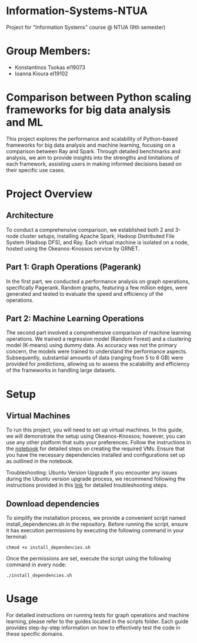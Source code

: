 # Information-Systems-NTUA
 
Project for "Information Systems" course @ NTUA (9th semester)

# Group Members:

- Konstantinos Tsokas el19073
- Ioanna Kioura el19102

# Comparison between Python scaling frameworks for big data analysis and ML

This project explores the performance and scalability of Python-based frameworks for big data analysis and machine learning, focusing on a comparison between Ray and Spark. Through detailed benchmarks and analysis, we aim to provide insights into the strengths and limitations of each framework, assisting users in making informed decisions based on their specific use cases.

# Project Overview

## Architecture

To conduct a comprehensive comparison, we established both 2 and 3-node cluster setups, installing Apache Spark, Hadoop Distributed File System (Hadoop DFS), and Ray. 
Each virtual machine is isolated on a node, hosted using the Okeanos-Knossos service by GRNET. 

## Part 1: Graph Operations (Pagerank)
In the first part, we conducted a performance analysis on graph operations, specifically Pagerank. Random graphs, featuring a few million edges, were generated and tested to evaluate the speed and efficiency of the operations.

## Part 2: Machine Learning Operations
The second part involved a comprehensive comparison of machine learning operations. We trained a regression model (Random Forest) and a clustering model (K-means) using dummy data. As accuracy was not the primary concern, the models were trained to understand the performance aspects. Subsequently, substantial amounts of data (ranging from 5 to 8 GB) were provided for predictions, allowing us to assess the scalability and efficiency of the frameworks in handling large datasets.

# Setup

## Virtual Machines
To run this project, you will need to set up virtual machines. In this guide, we will demonstrate the setup using Okeanos-Knossos; however, you can use any other platform that suits your preferences. Follow the instructions in the [notebook](https://colab.research.google.com/drive/1eE5FXf78Vz0KmBK5W8d4EUvEFATrVLmr?usp=drive_link) for detailed steps on creating the required VMs. Ensure that you have the necessary dependencies installed and configurations set up as outlined in the notebook.

Troubleshooting: Ubuntu Version Upgrade
If you encounter any issues during the Ubuntu version upgrade process, we recommend following the instructions provided in this [link](https://askubuntu.com/questions/1337637/apt-cant-upgrade-packages-and-system-still-showing-16-04-xenial-sources-af) for detailed troubleshooting steps.

## Download dependencies
To simplify the installation process, we provide a convenient script named install_dependencies.sh in the repository. Before running the script, ensure it has execution permissions by executing the following command in your terminal:
```
chmod +x install_dependencies.sh
```
Once the permissions are set, execute the script using the following command in every node:
```
./install_dependencies.sh
```
# Usage
For detailed instructions on running tests for graph operations and machine learning, please refer to the guides located in the scripts folder. Each guide provides step-by-step information on how to effectively test the code in these specific domains.


